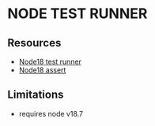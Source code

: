 # NODE TEST RUNNER

## Resources

- [Node18 test runner](https://nodejs.org/api/test.html#test-runner)
- [Node18 assert](https://nodejs.org/api/assert.html#assertequalactual-expected-message)

## Limitations

- requires node v18.7
